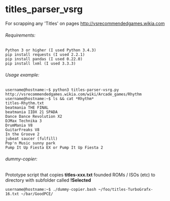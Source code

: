 # titles_parser_vsrg
For scrapping any 'Titles' on pages http://vsrecommendedgames.wikia.com

###### Requirements:
```
Python 3 or higher (I used Python 3.4.3)
pip install requests (I used 2.2.1)
pip install pandas (I used 0.22.0)
pip install lxml (I used 3.3.3)
```

###### Usage example:
```
username@hostname:~$ python3 titles-parser-vsrg.py http://vsrecommendedgames.wikia.com/wiki/Arcade_games/Rhythm
username@hostname:~$ ls && cat *Rhythm*
titles-Rhythm.txt
beatmania THE FINAL
beatmania IIDX 21 SPADA
Dance Dance Revolution X2
DJMax Technika 3
DrumMania V8
GuitarFreaks V8
In the Groove 2
jubeat saucer (fulfill)
Pop'n Music sunny park
Pump It Up Fiesta EX or Pump It Up Fiesta 2
```

###### dummy-copier:
Prototype script that copies **titles-xxx.txt** founded ROMs / ISOs (etc) to directory with subfolder called **!Selected**
```
username@hostname:~$ ./dummy-copier.bash ~/foo/titles-TurboGrafx-16.txt ~/bar/GoodPCE/
```
